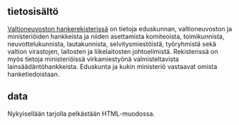 
## tietosisältö

[Valtioneuvoston hankerekisterissä](http://www.hare.vn.fi/) on tietoja eduskunnan, valtioneuvoston ja ministeriöiden 
hankkeista ja niiden asettamista komiteoista, toimikunnista, neuvottelukunnista, lautakunnista, selvitysmiestöistä, 
työryhmistä sekä valtion virastojen, laitosten ja liikelaitosten johtoelimistä. Rekisterissä on myös tietoja 
ministeriöissä virkamiestyönä valmisteltavista lainsäädäntöhankkeista. Eduskunta ja kukin ministeriö vastaavat 
omista hanketiedoistaan.

## data

Nykyisellään tarjolla pelkästään HTML-muodossa.
